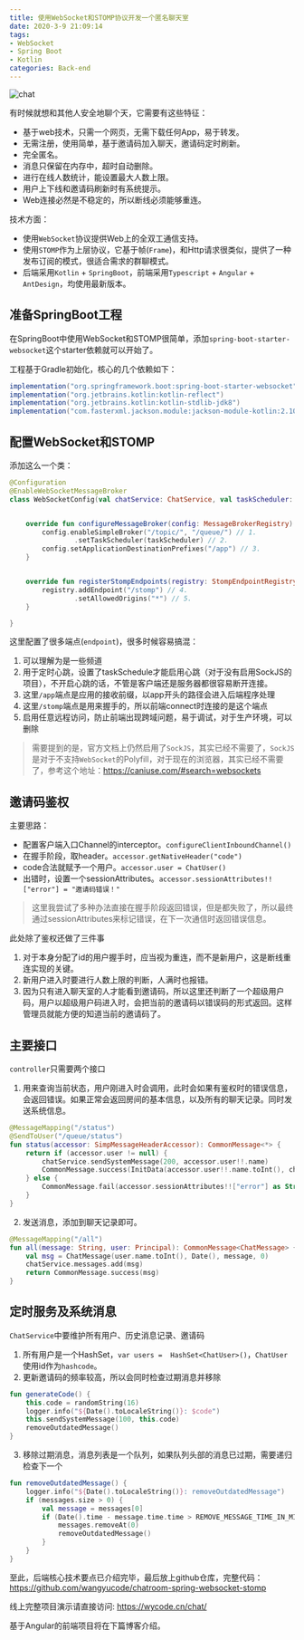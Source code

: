 ```yaml
---
title: 使用WebSocket和STOMP协议开发一个匿名聊天室
date: 2020-3-9 21:09:14
tags:
- WebSocket
- Spring Boot
- Kotlin
categories: Back-end
---
```


![chat](/img/chat/chat.png)

有时候就想和其他人安全地聊个天，它需要有这些特征：

- 基于web技术，只需一个网页，无需下载任何App，易于转发。
- 无需注册，使用简单，基于邀请码加入聊天，邀请码定时刷新。
- 完全匿名。
- 消息只保留在内存中，超时自动删除。
- 进行在线人数统计，能设置最大人数上限。
- 用户上下线和邀请码刷新时有系统提示。
- Web连接必然是不稳定的，所以断线必须能够重连。

技术方面：

- 使用`WebSocket`协议提供Web上的全双工通信支持。
- 使用`STOMP`作为上层协议，它基于帧(`Frame`)，和Http请求很类似，提供了一种发布订阅的模式，很适合需求的群聊模式。
- 后端采用`Kotlin` + `SpringBoot`，前端采用`Typescript` + `Angular` + `AntDesign`，均使用最新版本。

<!--more-->

## 准备SpringBoot工程

在SpringBoot中使用WebSocket和STOMP很简单，添加`spring-boot-starter-websocket`这个starter依赖就可以开始了。

工程基于Gradle初始化，核心的几个依赖如下：

```java
implementation("org.springframework.boot:spring-boot-starter-websocket")
implementation("org.jetbrains.kotlin:kotlin-reflect")
implementation("org.jetbrains.kotlin:kotlin-stdlib-jdk8")
implementation("com.fasterxml.jackson.module:jackson-module-kotlin:2.10.+")
```

## 配置WebSocket和STOMP

添加这么一个类：

```kotlin
@Configuration
@EnableWebSocketMessageBroker
class WebSocketConfig(val chatService: ChatService, val taskScheduler: TaskScheduler) : WebSocketMessageBrokerConfigurer {


    override fun configureMessageBroker(config: MessageBrokerRegistry) {
        config.enableSimpleBroker("/topic/", "/queue/") // 1.
                .setTaskScheduler(taskScheduler) // 2.
        config.setApplicationDestinationPrefixes("/app") // 3.
    }


    override fun registerStompEndpoints(registry: StompEndpointRegistry) {
        registry.addEndpoint("/stomp") // 4.
                .setAllowedOrigins("*") // 5.
    }

}
```
这里配置了很多端点(`endpoint`)，很多时候容易搞混：

1. 可以理解为是一些频道
2. 用于定时心跳，设置了taskSchedule才能启用心跳（对于没有启用SockJS的项目），不开启心跳的话，不管是客户端还是服务器都很容易断开连接。
3. 这里`/app`端点是应用的接收前缀，以app开头的路径会进入后端程序处理
4. 这里`/stomp`端点是用来握手的，所以前端connect时连接的是这个端点
5. 启用任意远程访问，防止前端出现跨域问题，易于调试，对于生产环境，可以删除

> 需要提到的是，官方文档上仍然启用了`SockJS`，其实已经不需要了，`SockJS`是对于不支持`WebSocket`的Polyfill，对于现在的浏览器，其实已经不需要了，参考这个地址：https://caniuse.com/#search=websockets

## 邀请码鉴权

主要思路：

- 配置客户端入口Channel的interceptor。`configureClientInboundChannel()`
- 在握手阶段，取header。`accessor.getNativeHeader("code")`
- code合法就赋予一个用户。`accessor.user = ChatUser()`
- 出错时，设置一个sessionAttributes。`accessor.sessionAttributes!!["error"] = "邀请码错误！"`

> 这里我尝试了多种办法直接在握手阶段返回错误，但是都失败了，所以最终通过sessionAttributes来标记错误，在下一次通信时返回错误信息。

此处除了鉴权还做了三件事

1. 对于本身分配了id的用户握手时，应当视为重连，而不是新用户，这是断线重连实现的关键。
2. 新用户进入时要进行人数上限的判断，人满时也报错。
3. 因为只有进入聊天室的人才能看到邀请码，所以这里还判断了一个超级用户码，用户以超级用户码进入时，会把当前的邀请码以错误码的形式返回。这样管理员就能方便的知道当前的邀请码了。

## 主要接口

`controller`只需要两个接口

1. 用来查询当前状态，用户刚进入时会调用，此时会如果有鉴权时的错误信息，会返回错误。如果正常会返回房间的基本信息，以及所有的聊天记录。同时发送系统信息。

```kotlin
@MessageMapping("/status")
@SendToUser("/queue/status")
fun status(accessor: SimpMessageHeaderAccessor): CommonMessage<*> {
    return if (accessor.user != null) {
        chatService.sendSystemMessage(200, accessor.user!!.name)
        CommonMessage.success(InitData(accessor.user!!.name.toInt(), chatService.users.size, chatService.messages, chatService.code,GEN_CODE_TIME_IN_MINUTES, REMOVE_MESSAGE_TIME_IN_MINUTES))
    } else {
        CommonMessage.fail(accessor.sessionAttributes!!["error"] as String)
    }
}
```

2. 发送消息，添加到聊天记录即可。

```kotlin
@MessageMapping("/all")
fun all(message: String, user: Principal): CommonMessage<ChatMessage> {
    val msg = ChatMessage(user.name.toInt(), Date(), message, 0)
    chatService.messages.add(msg)
    return CommonMessage.success(msg)
}
```

## 定时服务及系统消息

`ChatService`中要维护所有用户、历史消息记录、邀请码

1. 所有用户是一个HashSet，`var users =  HashSet<ChatUser>()`，`ChatUser`使用id作为`hashcode`。
2. 更新邀请码的频率较高，所以会同时检查过期消息并移除

```kotlin
fun generateCode() {
    this.code = randomString(16)
    logger.info("${Date().toLocaleString()}: $code")
    this.sendSystemMessage(100, this.code)
    removeOutdatedMessage()
}
```
3. 移除过期消息，消息列表是一个队列，如果队列头部的消息已过期，需要递归检查下一个

```kotlin
fun removeOutdatedMessage() {
    logger.info("${Date().toLocaleString()}: removeOutdatedMessage")
    if (messages.size > 0) {
        val message = messages[0]
        if (Date().time - message.time.time > REMOVE_MESSAGE_TIME_IN_MINUTES * 60L * 1000) {
            messages.removeAt(0)
            removeOutdatedMessage()
        }
    }
}
```

至此，后端核心技术要点已介绍完毕，最后放上github仓库，完整代码：<https://github.com/wangyucode/chatroom-spring-websocket-stomp>

线上完整项目演示请直接访问: <https://wycode.cn/chat/>

基于Angular的前端项目将在下篇博客介绍。

